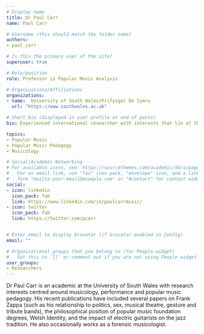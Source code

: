 ```yaml
---
# Display name
title: Dr Paul Carr
name: Paul Carr

# Username (this should match the folder name)
authors:
- paul_carr

# Is this the primary user of the site?
superuser: true

# Role/position
role: Professor in Popular Music Analysis

# Organizations/Affiliations
organizations:
- name:  University of South Wales/Prifysgol De Cymru  
  url: "https://www.southwales.ac.uk"

# Short bio (displayed in user profile at end of posts)
bio: Experienced international researcher with interests that lie at the intersection between data science and the humanities.

topics:
- Popular Music
- Popular Music Pedagogy
- Musicology

# Social/Academic Networking
# For available icons, see: https://sourcethemes.com/academic/docs/page-builder/#icons
#   For an email link, use "fas" icon pack, "envelope" icon, and a link in the
#   form "mailto:your-email@example.com" or "#contact" for contact widget.
social:
- icon: linkedin
  icon_pack: fab
  link: https://www.linkedin.com/in/paulcarrmusic/
- icon: twitter
  icon_pack: fab
  link: https://twitter.com/pcarr


# Enter email to display Gravatar (if Gravatar enabled in Config)
email: ""

# Organizational groups that you belong to (for People widget)
#   Set this to `[]` or comment out if you are not using People widget.
user_groups:
- Researchers
---
```


Dr Paul Carr is an academic at the University of South Wales with research interests centred around musicology, performance and popular music pedagogy. His recent publications have included several papers on Frank Zappa (such as his relationship to politics, sex, musical theatre, gesture and tribute bands), the philosophical position of popular music foundation degrees, Welsh Identity, and the impact of electric guitarists on the jazz tradition. He also occasionally works as a forensic musicologist.
